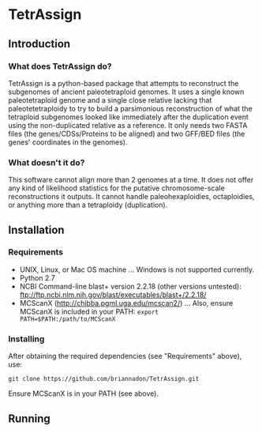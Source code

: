 # TetrAssign

## Introduction
### What does TetrAssign do?
TetrAssign is a python-based package that attempts to reconstruct the subgenomes of ancient paleotetraploid genomes.
It uses a single known paleotetraploid genome and a single close relative lacking that paleotetetraploidy to try to build a parsimonious reconstruction of what the tetraploid subgenomes looked like immediately after the duplication event using the non-duplicated relative as a reference. It only needs two FASTA files (the genes/CDSs/Proteins to be aligned) and two GFF/BED files (the genes' coordinates in the genomes).  
### What doesn't it do?
This software cannot align more than 2 genomes at a time. It does not offer any kind of likelihood statistics for the putative chromosome-scale reconstructions it outputs. It cannot handle paleohexaploidies, octaploidies, or anything more than a tetraploidy (duplication).

## Installation
### Requirements
* UNIX, Linux, or Mac OS machine
... Windows is not supported currently.
* Python 2.7
* NCBI Command-line blast+ version 2.2.18 (other versions untested): ftp://ftp.ncbi.nlm.nih.gov/blast/executables/blast+/2.2.18/
* MCScanX (http://chibba.pgml.uga.edu/mcscan2/)
... Also, ensure MCScanX is included in your PATH: `export PATH=$PATH:/path/to/MCScanX`
### Installing
After obtaining the required dependencies (see "Requirements" above), use:
```
git clone https://github.com/briannadon/TetrAssign.git
```
Ensure MCScanX is in your PATH (see above).
## Running
 
